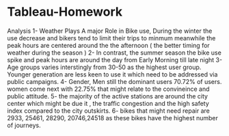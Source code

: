 # Tableau-Homework
Analysis 
1- Weather Plays A major Role in Bike use, 
During the winter the use decrease and bikers tend to limit their trips to minmum meanwhile the peak hours are centered around the the afternoon ( the better timing for weather during the season )
2- In contrast, the summer season the bike use spike and peak hours are around the day from Early Morning till late night 
3- Age groups varies interstingly from 30-50 as the highest user group. 
Younger generation are less keen to use it which need to be addressed via public campaigns.
4- Gender, Men still the dominant users 70.72% of users. 
women come next with 22.75% that might relate to the convineince and public attitude. 
5- the majority of the active stations are around the city center which might be due it , the traffic congestion and the high safety index compared to the city outskirts.
6- bikes that might need repair are 2933, 25461, 28290, 20746,24518
as these bikes have the highest number of journeys.
